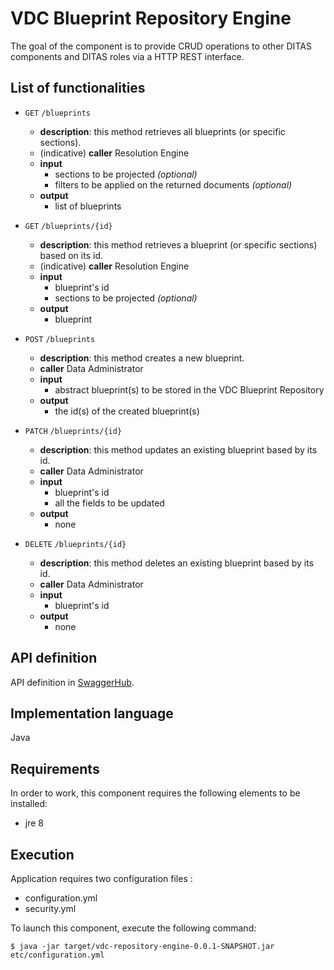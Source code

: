 # VDC Blueprint Repository Engine
The goal of the component is to provide CRUD operations to other DITAS components and DITAS roles via a HTTP REST interface.

## List of functionalities
* `GET` `/blueprints`
  * **description**: this method retrieves all blueprints (or specific sections).
  * (indicative) **caller** Resolution Engine
  * **input**
    * sections to be projected _(optional)_
    * filters to be applied on the returned documents _(optional)_
  * **output**
    * list of blueprints 

* `GET` `/blueprints/{id}`
  * **description**: this method retrieves a blueprint (or specific sections) based on its id. 
  * (indicative) **caller** Resolution Engine
  * **input**
    * blueprint's id
    * sections to be projected _(optional)_
  * **output**
    * blueprint

* `POST` `/blueprints`
  * **description**: this method creates a new blueprint.
  * **caller** Data Administrator
  * **input**
    * abstract blueprint(s) to be stored in the VDC Blueprint Repository
  * **output**
    * the id(s) of the created blueprint(s)

* `PATCH` `/blueprints/{id}`
  * **description**: this method updates an existing blueprint based by its id.
  * **caller** Data Administrator
  * **input**
    * blueprint's id
    * all the fields to be updated
  * **output**
    * none

* `DELETE` `/blueprints/{id}`
  * **description**: this method deletes an existing blueprint based by its id.
  * **caller** Data Administrator
  * **input**
    * blueprint's id
  * **output**
    * none

## API definition
API definition in [SwaggerHub](https://app.swaggerhub.com/apis/ditas-iccs/VDC-Blueprint-Repository-Engine/0.0.1).

## Implementation language
Java

## Requirements
In order to work, this component requires the following elements to be installed:

* jre 8

## Execution
Application requires two configuration files : 
* configuration.yml 
* security.yml

To launch this component, execute the following command:
```
$ java -jar target/vdc-repository-engine-0.0.1-SNAPSHOT.jar etc/configuration.yml
```

